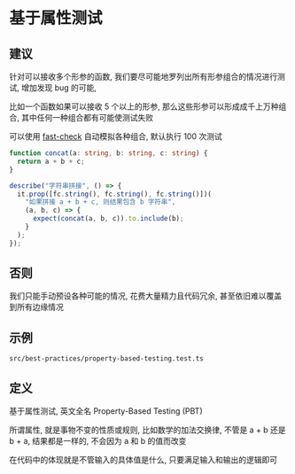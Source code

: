 # 基于属性测试

## 建议

针对可以接收多个形参的函数, 我们要尽可能地罗列出所有形参组合的情况进行测试, 增加发现 bug 的可能, 

比如一个函数如果可以接收 5 个以上的形参, 那么这些形参可以形成成千上万种组合, 其中任何一种组合都有可能使测试失败

可以使用 [fast-check](https://www.npmjs.com/package/@fast-check/vitest) 自动模拟各种组合, 默认执行 100 次测试

```ts
function concat(a: string, b: string, c: string) {
  return a + b + c;
}

describe("字符串拼接", () => {
  it.prop([fc.string(), fc.string(), fc.string()])(
    "如果拼接 a + b + c, 则结果包含 b 字符串",
    (a, b, c) => {
      expect(concat(a, b, c)).to.include(b);
    }
  );
});
```

## 否则

我们只能手动预设各种可能的情况, 花费大量精力且代码冗余, 甚至依旧难以覆盖到所有边缘情况

## 示例

`src/best-practices/property-based-testing.test.ts`

## 定义

基于属性测试, 英文全名 Property-Based Testing (PBT)

所谓属性, 就是事物不变的性质或规则, 比如数学的加法交换律, 不管是 a + b 还是 b + a, 结果都是一样的, 不会因为 a 和 b 的值而改变

在代码中的体现就是不管输入的具体值是什么, 只要满足输入和输出的逻辑即可